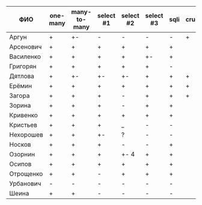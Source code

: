 | **ФИО**     | one-many | many-to-many | select #1 | select #2 | select #3 | sqli | crud | er_diagram | deploy |
|-------------|----------|--------------|-----------|-----------|-----------|------|------|------------|--------|
| Аргун       | +        | +-           | -         | -         | -         | -    | +    | +          | +      |
| Арсенович   | +        | +            | +         | +         | +         | +    |      | +          |        |
| Василенко   | +        | +            | +         | +         | +-        | +    |      |            |        |
| Григорян    | +        | +            | +         | +         | +         | -    |      |            |        |
| Дятлова     | +        | +-           | +-        | +-        | +         | +    | +    | +          |        |
| Ерёмин      | +        | +            | +         | +         | +         | +    | +    | +          | +      |
| Загора      | +        | +            | +         | -         | +         | +    | +    | +          | +      |
| Зорина      | +        | +            | +         | -         | +         | +    |      |            |        |
| Кривенко    | +        | +            | +         | +         | +         | +    |      | +          |        |
| Кристьев    | +        | +            | +         | _         | -         | -    |      |            |        |
| Нехорошев   | +        | +            | +-        | ?         | -         | -    |      |            |        |
| Носков      | +        | +            | +         | -         | -         | +    |      |            |        |
| Озорнин     | +        | +            | +         | +- 4      | +         | +    |      | +          |        |
| Осипов      | +        | +            | +         | +         | +         | +    |      |            |        |
| Отрощенко   | +        | +            | -         | +         | +         | +    |      | +          |        |
| Урбанович   | -        | -            | -         | -         | -         | -    |      |            |        |
| Шеина       | +        | +            | -         | -         | -         | -    |      |            |        |
